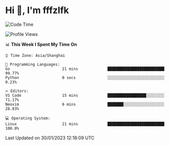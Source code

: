 # Hi 👋, I'm fffzlfk

<!--START_SECTION:waka-->
![Code Time](http://img.shields.io/badge/Code%20Time-40%20hrs%209%20mins-blue)

![Profile Views](http://img.shields.io/badge/Profile%20Views-4-blue)

📊 **This Week I Spent My Time On** 

```text
⌚︎ Time Zone: Asia/Shanghai

💬 Programming Languages: 
Go                       21 mins             █████████████████████████   99.77% 
Python                   0 secs              ░░░░░░░░░░░░░░░░░░░░░░░░░   0.23%

🔥 Editors: 
VS Code                  15 mins             █████████████████░░░░░░░░   71.17% 
Neovim                   6 mins              ███████░░░░░░░░░░░░░░░░░░   28.83%

💻 Operating System: 
Linux                    21 mins             █████████████████████████   100.0%

```


 Last Updated on 30/01/2023 12:18:09 UTC
<!--END_SECTION:waka-->
